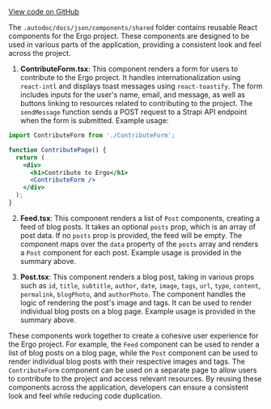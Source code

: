 [View code on GitHub](https://github.com/ergoplatform/ergoweb/.autodoc/docs/json/components/shared)

The `.autodoc/docs/json/components/shared` folder contains reusable React components for the Ergo project. These components are designed to be used in various parts of the application, providing a consistent look and feel across the project.

1. **ContributeForm.tsx**: This component renders a form for users to contribute to the Ergo project. It handles internationalization using `react-intl` and displays toast messages using `react-toastify`. The form includes inputs for the user's name, email, and message, as well as buttons linking to resources related to contributing to the project. The `sendMessage` function sends a POST request to a Strapi API endpoint when the form is submitted. Example usage:

```jsx
import ContributeForm from './ContributeForm';

function ContributePage() {
  return (
    <div>
      <h1>Contribute to Ergo</h1>
      <ContributeForm />
    </div>
  );
}
```

2. **Feed.tsx**: This component renders a list of `Post` components, creating a feed of blog posts. It takes an optional `posts` prop, which is an array of post data. If no `posts` prop is provided, the feed will be empty. The component maps over the `data` property of the `posts` array and renders a `Post` component for each post. Example usage is provided in the summary above.

3. **Post.tsx**: This component renders a blog post, taking in various props such as `id`, `title`, `subtitle`, `author`, `date`, `image`, `tags`, `url`, `type`, `content`, `permalink`, `blogPhoto`, and `authorPhoto`. The component handles the logic of rendering the post's image and tags. It can be used to render individual blog posts on a blog page. Example usage is provided in the summary above.

These components work together to create a cohesive user experience for the Ergo project. For example, the `Feed` component can be used to render a list of blog posts on a blog page, while the `Post` component can be used to render individual blog posts with their respective images and tags. The `ContributeForm` component can be used on a separate page to allow users to contribute to the project and access relevant resources. By reusing these components across the application, developers can ensure a consistent look and feel while reducing code duplication.
